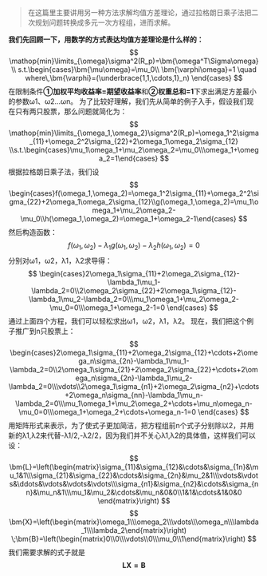 >在这篇里主要讲用另一种方法求解均值方差理论，通过拉格朗日乘子法把二次规划问题转换成多元一次方程组，进而求解。

**我们先回顾一下，用数学的方式表达均值方差理论是什么样的：**
$$
\mathop{min}\limits_{\omega}\sigma^2(R_p)=\bm{\omega^T\Sigma\omega}\\
s.t.\begin{cases}\bm{\mu\omega}=\mu_0\\ \bm{\varphi\omega}=1 \quad where\,\bm{\varphi}=(\underbrace{1,1,\cdots,1}_n)
\end{cases}
$$
在限制条件**①加权平均收益率=期望收益率**和**②权重总和=1**下求出满足方差最小的参数ω1、ω2…ωn。
为了比较好理解，我们先从简单的例子入手，假设我们现在只有两只股票，那么问题就简化为：
$$
\mathop{min}\limits_{\omega_1,\omega_2}\sigma^2(R_p)=\omega_1^2\sigma_{11}+\omega_2^2\sigma_{22}+2\omega_1\omega_2\sigma_{12} \\s.t.\begin{cases}\mu_1\omega_1+\mu_2\omega_2=\mu_0\\\omega_1+\omega_2=1\end{cases}
$$
根据拉格朗日乘子法，我们设
$$
\begin{cases}f(\omega_1,\omega_2)=\omega_1^2\sigma_{11}+\omega_2^2\sigma_{22}+2\omega_1\omega_2\sigma_{12}\\g(\omega_1,\omega_2)=\mu_1\omega_1+\mu_2\omega_2-\mu_0\\h(\omega_1,\omega_2)=\omega_1+\omega_2-1\end{cases}
$$
然后构造函数：
$$
f(\omega_1,\omega_2)-\lambda_1g(\omega_1,\omega_2)-\lambda_2h(\omega_1,\omega_2)=0
$$
分别对ω1，ω2，λ1，λ2求导得：
$$
\begin{cases}2\omega_1\sigma_{11}+2\omega_2\sigma_{12}-\lambda_1\mu_1-\lambda_2=0\\2\omega_2\sigma_{22}+2\omega_1\sigma_{12}-\lambda_1\mu_2-\lambda_2=0\\\mu_1\omega_1+\mu_2\omega_2-\mu_0=0\\\omega_1+\omega_2-1=0
\end{cases}
$$
通过上面四个方程，我们可以轻松求出ω1，ω2，λ1，λ2。
现在，我们把这个例子推广到n只股票上：
$$
\begin{cases}2\omega_1\sigma_{11}+2\omega_2\sigma_{12}+\cdots+2\omega_n\sigma_{2n}-\lambda_1\mu_1-\lambda_2=0\\2\omega_1\sigma_{21}+2\omega_2\sigma_{22}+\cdots+2\omega_n\sigma_{2n}-\lambda_1\mu_2-\lambda_2=0\\\vdots\\2\omega_1\sigma_{n1}+2\omega_2\sigma_{n2}+\cdots+2\omega_n\sigma_{nn}-\lambda_1\mu_n-\lambda_2=0\\\mu_1\omega_1+\mu_2\omega_2+\cdots+\mu_n\omega_n-\mu_0=0\\\omega_1+\omega_2+\cdots+\omega_n-1=0
\end{cases}
$$
用矩阵形式来表示，为了使式子更加简洁，把方程组前n个式子分别除以2，并用新的λ1,λ2来代替-λ1/2,-λ2/2，因为我们并不关心λ1,λ2的具体值，这样我们可以设：
$$
\bm{L}=\left(\begin{matrix}\sigma_{11}&\sigma_{12}&\cdots&\sigma_{1n}&\mu_1&1\\\sigma_{21}&\sigma_{22}&\cdots&\sigma_{2n}&\mu_2&1\\\vdots&\vdots&\ddots&\vdots&\vdots&\vdots\\\sigma_{n1}&\sigma_{n2}&\cdots&\sigma_{nn}&\mu_n&1\\\mu_1&\mu_2&\cdots&\mu_n&0&0\\1&1&\cdots&1&0&0
  \end{matrix}\right)
$$
$$
\bm{X}=\left(\begin{matrix}\omega_1\\\omega_2\\\vdots\\\omega_n\\\lambda_1\\\lambda_2\end{matrix}\right) \;\bm{B}=\left(\begin{matrix}0\\0\\\vdots\\0\\\mu_0\\1\end{matrix}\right)
$$
我们需要求解的式子就是
$$
\bm{LX=B}
$$
